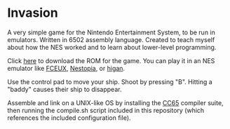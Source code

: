 Invasion
===================

A very simple game for the Nintendo Entertainment System, to be run in emulators. Written in 6502 assembly language. Created to teach myself about how the NES worked and to learn about lower-level programming.

Click [here](https://github.com/saturn597/invasion/releases/download/v0.1/invasion.nes) to download the ROM for the game. You can play it in an NES emulator like [FCEUX](https://fceux.com/web/home.html), [Nestopia](http://nestopia.sourceforge.net/), or [higan](https://higan.dev/).

Use the control pad to move your ship. Shoot by pressing "B". Hitting a "baddy" causes their ship to disappear.

Assemble and link on a UNIX-like OS by installing the [CC65](https://github.com/cc65/cc65) compiler suite, then running the compile.sh script included in this repository (which references the included configuration file).
